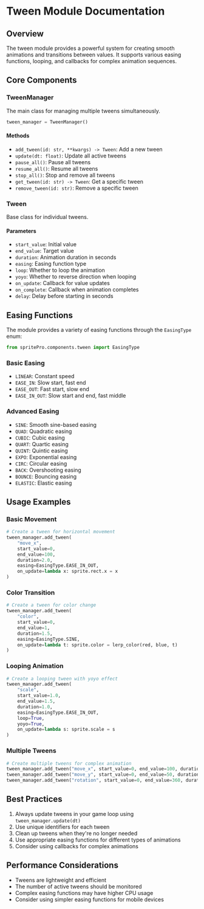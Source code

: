 # Tween Module Documentation

## Overview
The tween module provides a powerful system for creating smooth animations and transitions between values. It supports various easing functions, looping, and callbacks for complex animation sequences.

## Core Components

### TweenManager
The main class for managing multiple tweens simultaneously.

```python
tween_manager = TweenManager()
```

#### Methods
- `add_tween(id: str, **kwargs) -> Tween`: Add a new tween
- `update(dt: float)`: Update all active tweens
- `pause_all()`: Pause all tweens
- `resume_all()`: Resume all tweens
- `stop_all()`: Stop and remove all tweens
- `get_tween(id: str) -> Tween`: Get a specific tween
- `remove_tween(id: str)`: Remove a specific tween

### Tween
Base class for individual tweens.

#### Parameters
- `start_value`: Initial value
- `end_value`: Target value
- `duration`: Animation duration in seconds
- `easing`: Easing function type
- `loop`: Whether to loop the animation
- `yoyo`: Whether to reverse direction when looping
- `on_update`: Callback for value updates
- `on_complete`: Callback when animation completes
- `delay`: Delay before starting in seconds

## Easing Functions
The module provides a variety of easing functions through the `EasingType` enum:

```python
from spritePro.components.tween import EasingType
```

### Basic Easing
- `LINEAR`: Constant speed
- `EASE_IN`: Slow start, fast end
- `EASE_OUT`: Fast start, slow end
- `EASE_IN_OUT`: Slow start and end, fast middle

### Advanced Easing
- `SINE`: Smooth sine-based easing
- `QUAD`: Quadratic easing
- `CUBIC`: Cubic easing
- `QUART`: Quartic easing
- `QUINT`: Quintic easing
- `EXPO`: Exponential easing
- `CIRC`: Circular easing
- `BACK`: Overshooting easing
- `BOUNCE`: Bouncing easing
- `ELASTIC`: Elastic easing

## Usage Examples

### Basic Movement
```python
# Create a tween for horizontal movement
tween_manager.add_tween(
    "move_x",
    start_value=0,
    end_value=100,
    duration=2.0,
    easing=EasingType.EASE_IN_OUT,
    on_update=lambda x: sprite.rect.x = x
)
```

### Color Transition
```python
# Create a tween for color change
tween_manager.add_tween(
    "color",
    start_value=0,
    end_value=1,
    duration=1.5,
    easing=EasingType.SINE,
    on_update=lambda t: sprite.color = lerp_color(red, blue, t)
)
```

### Looping Animation
```python
# Create a looping tween with yoyo effect
tween_manager.add_tween(
    "scale",
    start_value=1.0,
    end_value=1.5,
    duration=1.0,
    easing=EasingType.EASE_IN_OUT,
    loop=True,
    yoyo=True,
    on_update=lambda s: sprite.scale = s
)
```

### Multiple Tweens
```python
# Create multiple tweens for complex animation
tween_manager.add_tween("move_x", start_value=0, end_value=100, duration=2.0)
tween_manager.add_tween("move_y", start_value=0, end_value=50, duration=1.5)
tween_manager.add_tween("rotation", start_value=0, end_value=360, duration=3.0)
```

## Best Practices
1. Always update tweens in your game loop using `tween_manager.update(dt)`
2. Use unique identifiers for each tween
3. Clean up tweens when they're no longer needed
4. Use appropriate easing functions for different types of animations
5. Consider using callbacks for complex animations

## Performance Considerations
- Tweens are lightweight and efficient
- The number of active tweens should be monitored
- Complex easing functions may have higher CPU usage
- Consider using simpler easing functions for mobile devices 